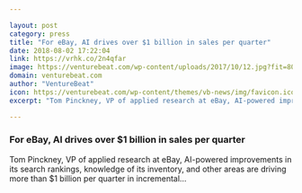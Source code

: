 ```yaml
---

layout: post
category: press
title: "For eBay, AI drives over $1 billion in sales per quarter"
date: 2018-08-02 17:22:04
link: https://vrhk.co/2n4qfar
image: https://venturebeat.com/wp-content/uploads/2017/10/12.jpg?fit=800%2C533&strip=all
domain: venturebeat.com
author: "VentureBeat"
icon: https://venturebeat.com/wp-content/themes/vb-news/img/favicon.ico
excerpt: "Tom Pinckney, VP of applied research at eBay, AI-powered improvements in its search rankings, knowledge of its inventory, and other areas are driving more than $1 billion per quarter in incremental…"

---
```


### For eBay, AI drives over $1 billion in sales per quarter

Tom Pinckney, VP of applied research at eBay, AI-powered improvements in its search rankings, knowledge of its inventory, and other areas are driving more than $1 billion per quarter in incremental…